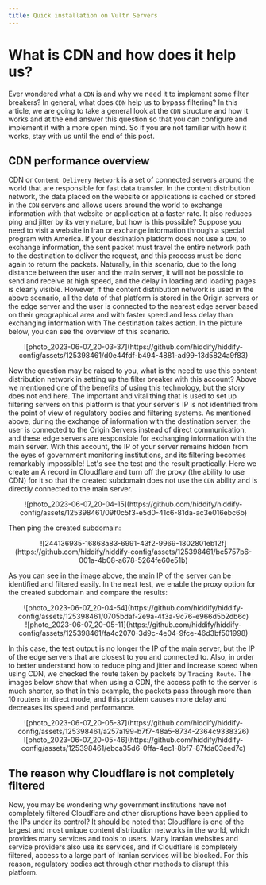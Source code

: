 ```yaml
---
title: Quick installation on Vultr Servers
---
```


<div dir="ltr" markdown="1">


# What is CDN and how does it help us?

Ever wondered what a `CDN` is and why we need it to implement some filter breakers? In general, what does `CDN` help us to bypass filtering? In this article, we are going to take a general look at the `CDN` structure and how it works and at the end answer this question so that you can configure and implement it with a more open mind. So if you are not familiar with how it works, stay with us until the end of this post.

## CDN performance overview
CDN or `Content Delivery Network` is a set of connected servers around the world that are responsible for fast data transfer. In the content distribution network, the data placed on the website or applications is cached or stored in the `CDN` servers and allows users around the world to exchange information with that website or application at a faster rate. It also reduces ping and jitter by its very nature, but how is this possible? Suppose you need to visit a website in Iran or exchange information through a special program with America. If your destination platform does not use a `CDN`, to exchange information, the sent packet must travel the entire network path to the destination to deliver the request, and this process must be done again to return the packets. Naturally, in this scenario, due to the long distance between the user and the main server, it will not be possible to send and receive at high speed, and the delay in loading and loading pages is clearly visible. However, if the content distribution network is used in the above scenario, all the data of that platform is stored in the Origin servers or the edge server and the user is connected to the nearest edge server based on their geographical area and with faster speed and less delay than exchanging information with The destination takes action. In the picture below, you can see the overview of this scenario.

<div align=center markdown=1>
![photo_2023-06-07_20-03-37](https://github.com/hiddify/hiddify-config/assets/125398461/d0e44fdf-b494-4881-ad99-13d5824a9f83)
</div>



Now the question may be raised to you, what is the need to use this content distribution network in setting up the filter breaker with this account? Above we mentioned one of the benefits of using this technology, but the story does not end here. The important and vital thing that is used to set up filtering servers on this platform is that your server's IP is not identified from the point of view of regulatory bodies and filtering systems. As mentioned above, during the exchange of information with the destination server, the user is connected to the Origin Servers instead of direct communication, and these edge servers are responsible for exchanging information with the main server. With this account, the IP of your server remains hidden from the eyes of government monitoring institutions, and its filtering becomes remarkably impossible! Let's see the test and the result practically. Here we create an A record in Cloudflare and turn off the proxy (the ability to use CDN) for it so that the created subdomain does not use the `CDN` ability and is directly connected to the main server.

<div align=center markdown=1>
![photo_2023-06-07_20-04-15](https://github.com/hiddify/hiddify-config/assets/125398461/09f0c5f3-e5d0-41c6-81da-ac3e016ebc6b)

</div>


Then ping the created subdomain:

<div align=center markdown=1>
![244136935-16868a83-6991-43f2-9969-1802801eb12f](https://github.com/hiddify/hiddify-config/assets/125398461/bc5757b6-001a-4b08-a678-5264fe60e51b)

</div>



As you can see in the image above, the main IP of the server can be identified and filtered easily. In the next test, we enable the proxy option for the created subdomain and compare the results:

<div align=center markdown=1>
![photo_2023-06-07_20-04-54](https://github.com/hiddify/hiddify-config/assets/125398461/0705bdaf-2e9a-4f3a-9c76-e966d5b2db6c)
</div>

<div align=center markdown=1>
![photo_2023-06-07_20-05-11](https://github.com/hiddify/hiddify-config/assets/125398461/fa4c2070-3d9c-4e04-9fce-46d3bf501998)

</div>


In this case, the test output is no longer the IP of the main server, but the IP of the edge servers that are closest to you and connected to. Also, in order to better understand how to reduce ping and jitter and increase speed when using CDN, we checked the route taken by packets by `Tracing Route`. The images below show that when using a CDN, the access path to the server is much shorter, so that in this example, the packets pass through more than 10 routers in direct mode, and this problem causes more delay and decreases its speed and performance.

<div align=center markdown=1>
![photo_2023-06-07_20-05-37](https://github.com/hiddify/hiddify-config/assets/125398461/a257a199-b7f7-48a5-8734-2364c9338326)
</div>

<div align=center markdown=1>
![photo_2023-06-07_20-05-46](https://github.com/hiddify/hiddify-config/assets/125398461/ebca35d6-0ffa-4ec1-8bf7-87fda03aed7c)
</div>


## The reason why Cloudflare is not completely filtered
Now, you may be wondering why government institutions have not completely filtered Cloudflare and other disruptions have been applied to the IPs under its control? It should be noted that Cloudflare is one of the largest and most unique content distribution networks in the world, which provides many services and tools to users. Many Iranian websites and service providers also use its services, and if Cloudflare is completely filtered, access to a large part of Iranian services will be blocked. For this reason, regulatory bodies act through other methods to disrupt this platform.